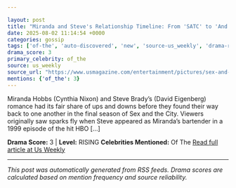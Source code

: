 ```yaml
---

layout: post
title: "Miranda and Steve's Relationship Timeline: From 'SATC' to 'And Just Like That'"
date: 2025-08-02 11:14:54 +0000
categories: gossip
tags: ['of-the', 'auto-discovered', 'new', 'source-us_weekly', 'drama-rising']
drama_score: 3
primary_celebrity: of_the
source: us_weekly
source_url: "https://www.usmagazine.com/entertainment/pictures/sex-and-the-city-miranda-and-steves-relationship-timeline/"
mentions: {'of_the': 3}
---
```


Miranda Hobbs (Cynthia Nixon) and Steve Brady’s (David Eigenberg) romance had its fair share of ups and downs before they found their way back to one another in the final season of Sex and the City. Viewers originally saw sparks fly when Steve appeared as Miranda’s bartender in a 1999 episode of the hit HBO […]

**Drama Score:** 3 | **Level:** RISING **Celebrities Mentioned:** Of The [Read full article at Us Weekly](https://www.usmagazine.com/entertainment/pictures/sex-and-the-city-miranda-and-steves-relationship-timeline/)

---

*This post was automatically generated from RSS feeds. Drama scores are calculated based on mention frequency and source reliability.*